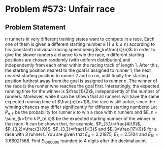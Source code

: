 # Problem #573: Unfair race 

## Problem Statement 

$n$ runners in very different training states want to compete in a race. Each one of them is given a different starting number $k$ $(1\leq k \leq n)$ according to his (constant) individual racing speed being $v_k=\frac{k}{n}$.
In order to give the slower runners a chance to win the race, $n$ different starting positions are chosen randomly (with uniform distribution) and independently from each other within the racing track of length $1$. After this, the starting position nearest to the goal is assigned to runner $1$, the next nearest starting position to runner $2$ and so on, until finally the starting position furthest away from the goal is assigned to runner $n$. The winner of the race is the runner who reaches the goal first.
Interestingly, the expected running time for the winner is $\frac{1}{2}$, independently of the number of runners. Moreover, while it can be shown that all runners will have the same expected running time of $\frac{n}{n+1}$, the race is still unfair, since the winning chances may differ significantly for different starting numbers:
Let $P_{n,k}$ be the probability for runner $k$ to win a race with $n$ runners and $E_n = \sum_{k=1}^n k P_{n,k}$ be the expected starting number of the winner in that race. It can be shown that, for example,
$P_{3,1}=\frac{4}{9}$, $P_{3,2}=\frac{2}{9}$, $P_{3,3}=\frac{1}{3}$ and $E_3=\frac{17}{9}$ for a race with $3$ runners. 
You are given that $E_4=2.21875$, $E_5=2.5104$ and $E_{10}=3.66021568$.
Find $E_{1000000}$ rounded to 4 digits after the decimal point.
